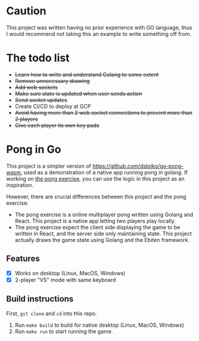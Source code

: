 # Caution

This project was written having no prior experience with GO language, thus I would recommend not taking this an example to write something off from.


# The todo list

* ~~Learn how to write and understand Golang to some extent~~
* ~~Remove unnecessary drawing~~
* ~~Add web sockets~~
* ~~Make sure state is updated when user sends action~~
* ~~Send socket updates~~
* Create CI/CD to deploy at GCP
* ~~Avoid having more than 2 web socket connections to prevent more than 2 players~~
* ~~Give each player its own key pads~~

# Pong in Go

This project is a simpler version of https://github.com/dstoiko/go-pong-wasm,
used as a demonstration of a native app running pong in golang. If working 
on [the pong exercise](https://docs.google.com/document/d/1Q8iGyyG-pv1GJTFA7hctVbwlHdvh0YM2JzmrVLl4dOE/edit),
you can use the logic in this project as an inspiration.

However, there are crucial differences between this project and the pong exercise:

 - The pong exercise is a online multiplayer pong written using Golang and React. This project is a native app letting two players play locally.
 - The pong exercise expect the client side displaying the game to be written in React, and the server side only maintaining state. This project actually draws the game state using Golang and the Ebiten framework.

## Features

- [x] Works on desktop (Linux, MacOS, Windows)
- [x] 2-player "VS" mode with same keyboard

## Build instructions

First, `git clone` and `cd` into this repo.

1. Run `make build` to build for native desktop (Linux, MacOS, Windows)
2. Run `make run` to start running the game.

